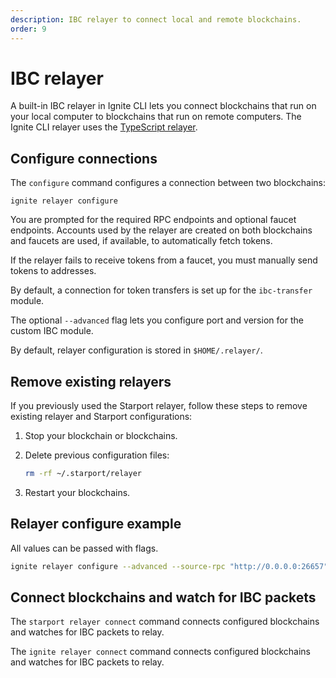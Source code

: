 ```yaml
---
description: IBC relayer to connect local and remote blockchains.
order: 9
---
```


# IBC relayer

A built-in IBC relayer in Ignite CLI lets you connect blockchains that run on your local computer to blockchains that run on remote computers. The Ignite CLI relayer uses the [TypeScript relayer](https://github.com/confio/ts-relayer).

## Configure connections

The `configure` command configures a connection between two blockchains:

`ignite relayer configure`

You are prompted for the required RPC endpoints and optional faucet endpoints. Accounts used by the relayer are created on both blockchains and faucets are used, if available, to automatically fetch tokens.

If the relayer fails to receive tokens from a faucet, you must manually send tokens to addresses.

By default, a connection for token transfers is set up for the `ibc-transfer` module.

The optional `--advanced` flag lets you configure port and version for the custom IBC module.

By default, relayer configuration is stored in `$HOME/.relayer/`.

## Remove existing relayers

If you previously used the Starport relayer, follow these steps to remove existing relayer and Starport configurations:

1. Stop your blockchain or blockchains.
2. Delete previous configuration files:

    ```bash
    rm -rf ~/.starport/relayer
    ```

3. Restart your blockchains.

## Relayer configure example

All values can be passed with flags.

```bash
ignite relayer configure --advanced --source-rpc "http://0.0.0.0:26657" --source-faucet "http://0.0.0.0:4500" --source-port "blog" --source-version "blog-1" --target-rpc "http://0.0.0.0:26659" --target-faucet "http://0.0.0.0:4501" --target-port "blog" --target-version "blog-1"
```

## Connect blockchains and watch for IBC packets

The `starport relayer connect` command connects configured blockchains and watches for IBC packets to relay. 

The `ignite relayer connect` command connects configured blockchains and watches for IBC packets to relay.
